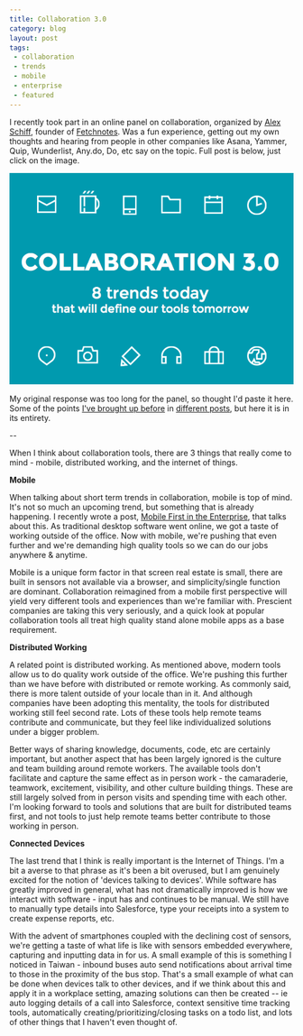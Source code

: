 ```yaml
---
title: Collaboration 3.0
category: blog
layout: post
tags:
 - collaboration
 - trends
 - mobile
 - enterprise
 - featured
---
```


I recently took part in an online panel on collaboration, organized by [Alex Schiff](https://twitter.com/alexschiff), founder of [Fetchnotes](http://www.fetchnotes.com/). Was a fun experience, getting out my own thoughts and hearing from people in other companies like Asana, Yammer, Quip, Wunderlist, Any.do, Do, etc say on the topic. Full post is below, just click on the image.

[![collaboration](/images/collaboration.png)](https://medium.com/@alexschiff/7010281f1426)

My original response was too long for the panel, so thought I'd paste it here. Some of the points [I've brought up before](http://www.chrisyin.com/2014/08/13/Mobile-First-in-the-Enterprise/) in [different posts](http://www.chrisyin.com/2014/09/10/internet-of-things/), but here it is in its entirety.

--

When I think about collaboration tools, there are 3 things that really come to mind - mobile, distributed working, and the internet of things. 

**Mobile**

When talking about short term trends in collaboration, mobile is top of mind. It's not so much an upcoming trend, but something that is already happening. I recently wrote a post, [Mobile First in the Enterprise](http://www.chrisyin.com/2014/08/13/Mobile-First-in-the-Enterprise/ ), that talks about this. As traditional desktop software went online, we got a taste of working outside of the office. Now with mobile, we're pushing that even further and we're demanding high quality tools so we can do our jobs anywhere & anytime. 

Mobile is a unique form factor in that screen real estate is small, there are built in sensors not available via a browser, and simplicity/single function are dominant. Collaboration reimagined from a mobile first perspective will yield very different tools and experiences than we're familiar with. Prescient companies are taking this very seriously, and a quick look at popular collaboration tools all treat high quality stand alone mobile apps as a base requirement.  

**Distributed Working**

A related point is distributed working. As mentioned above, modern tools allow us to do quality work outside of the office. We're pushing this further than we have before with distributed or remote working. As commonly said, there is more talent outside of your locale than in it. And although companies have been adopting this mentality, the tools for distributed working still feel second rate. Lots of these tools help remote teams contribute and communicate, but they feel like individualized solutions under a bigger problem. 

Better ways of sharing knowledge, documents, code, etc are certainly important, but another aspect that has been largely ignored is the culture and team building around remote workers. The available tools don't facilitate and capture the same effect as in person work - the camaraderie, teamwork, excitement, visibility, and other culture building things. These are still largely solved from in person visits and spending time with each other. I'm looking forward to tools and solutions that are built for distributed teams first, and not tools to just help remote teams better contribute to those working in person.

**Connected Devices**

The last trend that I think is really important is the Internet of Things. I'm a bit a averse to that phrase as it's been a bit overused, but I am genuinely excited for the notion of 'devices talking to devices'. While software has greatly improved in general, what has not dramatically improved is how we interact with software - input has and continues to be manual. We still have to manually type details into Salesforce, type your receipts into a system to create expense reports, etc. 

With the advent of smartphones coupled with the declining cost of sensors, we're getting a taste of what life is like with sensors embedded everywhere, capturing and inputting data in for us. A small example of this is something I noticed in Taiwan - inbound buses auto send notifications about arrival time to those in the proximity of the bus stop. That's a small example of what can be done when devices talk to other devices, and if we think about this and apply it in a workplace setting, amazing solutions can then be created -- ie auto logging details of a call into Salesforce, context sensitive time tracking tools, automatically creating/prioritizing/closing tasks on a todo list, and lots of other things that I haven't even thought of.

